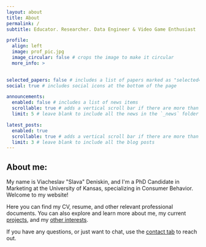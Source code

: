 ```yaml
---
layout: about
title: About
permalink: /
subtitle: Educator. Researcher. Data Engineer & Video Game Enthusiast

profile:
  align: left
  image: prof_pic.jpg
  image_circular: false # crops the image to make it circular
  more_info: >
    

selected_papers: false # includes a list of papers marked as "selected={true}"
social: true # includes social icons at the bottom of the page

announcements:
  enabled: false # includes a list of news items
  scrollable: true # adds a vertical scroll bar if there are more than 3 news items
  limit: 5 # leave blank to include all the news in the `_news` folder

latest_posts:
  enabled: true
  scrollable: true # adds a vertical scroll bar if there are more than 3 new posts items
  limit: 3 # leave blank to include all the blog posts
---
```


## About me:

My name is Viacheslav "Slava" Deniskin, and I'm a PhD Candidate in Marketing at the University of Kansas, specializing in Consumer Behavior. Welcome to my website! 

Here you can find my CV, resume, and other relevant professional documents. You can also explore and learn more about me, my current [projects](/projects), and my [other interests](/blog).

If you have any questions, or just want to chat, use the [contact tab](/contact) to reach out.
